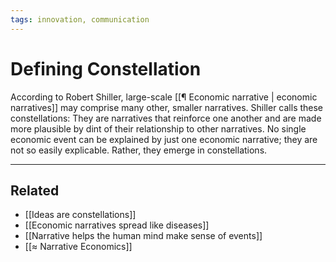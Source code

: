 ```yaml
---
tags: innovation, communication
---
```

# Defining Constellation
According to Robert Shiller, large-scale [[¶ Economic narrative | economic narratives]] may comprise many other, smaller narratives. Shiller calls these constellations: They are narratives that reinforce one another and are made more plausible by dint of their relationship to other narratives. No single economic event can be explained by just one economic narrative; they are not so easily explicable. Rather, they emerge in constellations.

---
## Related
-   [[Ideas are constellations]]
-   [[Economic narratives spread like diseases]]
-   [[Narrative helps the human mind make sense of events]]
-   [[≈ Narrative Economics]]